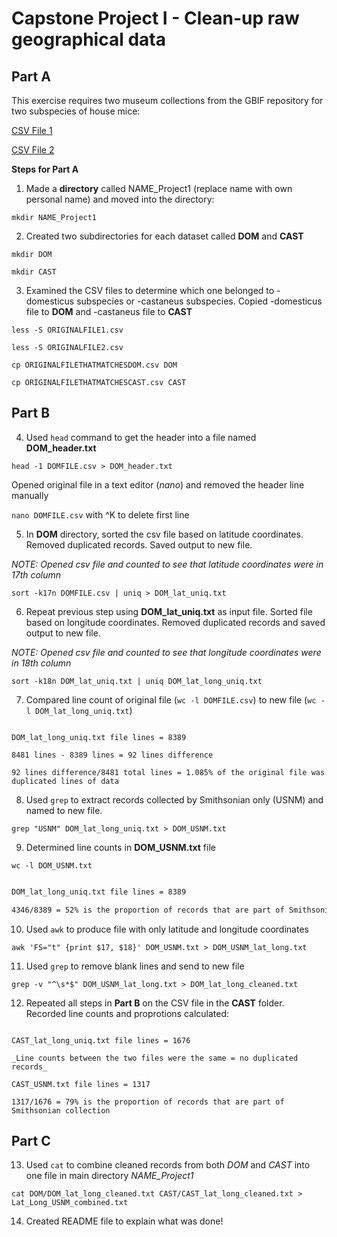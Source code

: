# Capstone Project I - Clean-up raw geographical data
## Part A
This exercise requires two museum collections from the GBIF repository for two subspecies of house mice:

[CSV File 1]( practice/0008658-160822134323880.csv )

[CSV File 2](repositorypath)

**Steps for Part A**

1. Made a **directory** called NAME_Project1 (replace name with own personal name) and moved into the directory:

`mkdir NAME_Project1`

2. Created two subdirectories for each dataset called **DOM** and **CAST**

`mkdir DOM`

`mkdir CAST`

3. Examined the CSV files to determine which one belonged to -domesticus subspecies or -castaneus subspecies. Copied -domesticus file to **DOM** and -castaneus file to **CAST**

`less -S ORIGINALFILE1.csv`

`less -S ORIGINALFILE2.csv`

`cp ORIGINALFILETHATMATCHESDOM.csv DOM`

`cp ORIGINALFILETHATMATCHESCAST.csv CAST`

## Part B

4. Used `head` command to get the header into a file named **DOM_header.txt**

`head -1 DOMFILE.csv > DOM_header.txt`

Opened original file in a text editor (_nano_) and removed the header line manually

`nano DOMFILE.csv` with ^K to delete first line

5. In **DOM** directory, sorted the csv file based on latitude coordinates. Removed duplicated records. Saved output to new file.

_NOTE: Opened csv file and counted to see that latitude coordinates were in 17th column_

`sort -k17n DOMFILE.csv | uniq > DOM_lat_uniq.txt`

6. Repeat previous step using **DOM_lat_uniq.txt** as input file. Sorted file based on longitude coordinates. Removed duplicated records and saved output to new file. 

_NOTE: Opened csv file and counted to see that longitude coordinates were in 18th column_

`sort -k18n DOM_lat_uniq.txt | uniq DOM_lat_long_uniq.txt`

7. Compared line count of original file (`wc -l DOMFILE.csv`) to new file (`wc -l DOM_lat_long_uniq.txt`) 

```DOMFILE.csv file lines = 8481

DOM_lat_long_uniq.txt file lines = 8389

8481 lines - 8389 lines = 92 lines difference 

92 lines difference/8481 total lines = 1.085% of the original file was duplicated lines of data
```

8. Used `grep` to extract records collected by Smithsonian only (USNM) and named to new file. 

`grep "USNM" DOM_lat_long_uniq.txt > DOM_USNM.txt`

9. Determined line counts in **DOM_USNM.txt** file

`wc -l DOM_USNM.txt`

```DOM_USNM.txt file lines = 4346

DOM_lat_long_uniq.txt file lines = 8389 

4346/8389 = 52% is the proportion of records that are part of Smithsonian collection
```

10. Used `awk` to produce file with only latitude and longitude coordinates

`awk 'FS="t" {print $17, $18}' DOM_USNM.txt > DOM_USNM_lat_long.txt`

11. Used `grep` to remove blank lines and send to new file

`grep -v "^\s*$" DOM_USNM_lat_long.txt > DOM_lat_long_cleaned.txt`

12. Repeated all steps in **Part B** on the CSV file in the **CAST** folder. Recorded line counts and proprotions calculated:

```CASTFILE.csv file lines = 1676

CAST_lat_long_uniq.txt file lines = 1676

_Line counts between the two files were the same = no duplicated records_

CAST_USNM.txt file lines = 1317

1317/1676 = 79% is the proportion of records that are part of Smithsonian collection
```

## Part C

13. Used `cat` to combine cleaned records from both *DOM* and *CAST* into one file in main directory *NAME_Project1*

`cat DOM/DOM_lat_long_cleaned.txt CAST/CAST_lat_long_cleaned.txt > Lat_Long_USNM_combined.txt`

14. Created README file to explain what was done!
